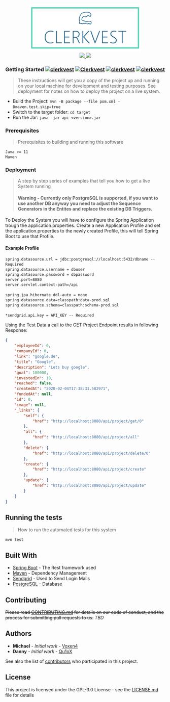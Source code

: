 

<p align="center">
  <a href="https://github.com/clerkvest">
    <img alt="Clerkvest" title="Clerkvest" src=".github/images/Clerkvest_Github_Readme.png" width="350">
  </a>
  <br>
  <a href="https://github.com/Clerkvest/Clerkvest-API">
    <img src="https://img.shields.io/github/workflow/status/clerkvest/Clerkvest-API/Java CI?logo=github" />
  </a>     
  <a href="https://www.codacy.com/manual/Qu1oX/Clerkvest-API?utm_source=github.com&amp;utm_medium=referral&amp;utm_content=Clerkvest/Clerkvest-API&amp;utm_campaign=Badge_Grade">
    <img src="https://api.codacy.com/project/badge/Grade/799152399e2b4aa19d53293d0aa6f1ab" />
  </a>
</p>

### Getting Started [![clerkvest](https://img.shields.io/badge/Java-Spring-blue?logo=java&logoColor=White)](https://github.com/clerkvest/clerkvest-api) [![Clerkvest](https://img.shields.io/github/license/clerkvest/clerkvest-api)](https://github.com/clerkvest/clerkvest-api) [![clerkvest](https://img.shields.io/github/v/release/clerkvest/clerkvest-api?label=stable)](https://github.com/clerkvest/clerkvest-api) [![clerkvest](https://img.shields.io/github/v/release/clerkvest/clerkvest?include_prereleases&label=beta)](https://github.com/clerkvest/clerkvest-api)
> These instructions will get you a copy of the project up and running on your local machine for development and testing purposes. See     deployment for notes on how to deploy the project on a live system.

- Build the Project: `mvn -B package --file pom.xml -Dmaven.test.skip=true`
- Switch to the target folder: `cd target`
- Run the Jar: `java -jar api-<version>.jar`

### Prerequisites
> Prerequisites to building and running this software

```
Java >= 11
Maven
```

### Deployment

> A step by step series of examples that tell you how to get a live System running
> #### Warning - Currently only PostgreSQL is supported, if you want to use another DB anyway you need to adjust the Sequence Generators in the Entites and replace the existing DB Triggers.

To Deploy the System you will have to configure the Spring Application trough the application.properties. Create a new Application Profile and set the application.properties to the newly created Profile, this will tell Spring Boot to use that Profile.
#### Example  Profile 
```
spring.datasource.url = jdbc:postgresql://localhost:5432/dbname -- Required
spring.datasource.username = dbuser
spring.datasource.password = dbpassword
server.port=8080  
server.servlet.context-path=/api
  
spring.jpa.hibernate.ddl-auto = none  
spring.datasource.data=classpath:data-prod.sql  
spring.datasource.schema=classpath:schema-prod.sql

*sendgrid.api.key = API_KEY -- Required
```

Using the Test Data a call to the GET Project Endpoint results in following Response:
```json
{
    "employeeId": 0,
    "companyId": 0,
    "link": "google.de",
    "title": "Google",
    "description": "Lets buy google",
    "goal": 100000,
    "investedIn": 10,
    "reached": false,
    "createdAt": "2020-02-04T17:38:31.582971",
    "fundedAt": null,
    "id": 0,
    "image": null,
    "_links": {
        "self": {
            "href": "http://localhost:8080/api/project/get/0"
        },
        "all": {
            "href": "http://localhost:8080/api/project/all"
        },
        "delete": {
            "href": "http://localhost:8080/api/project/delete/0"
        },
        "create": {
            "href": "http://localhost:8080/api/project/create"
        },
        "update": {
            "href": "http://localhost:8080/api/project/update"
        }
    }
}
```
## Running the tests
> How to run the automated tests for this system

    mvn test

## Built With

* [Spring Boot](https://docs.spring.io/spring-boot/docs/2.2.4.RELEASE/reference/html/) - The Rest framework used
* [Maven](https://maven.apache.org/) - Dependency Management
* [Sendgrid](https://sendgrid.com/) - Used to Send Login Mails
* [PostgreSQL](https://www.postgresql.org/docs/) - Database

## Contributing

~~Please read [CONTRIBUTING.md](https://gist.github.com/PurpleBooth/b24679402957c63ec426) for details on our code of conduct, and the process for submitting pull requests to us.~~ *TBD*

## Authors

* **Michael** - *Initial work* - [Voxen4]([https://github.com/Voxen4](https://github.com/Voxen4))
* **Danny** - *Initial work* - [Qu1oX]([[https://github.com/Qu1oX](https://github.com/Qu1oX)](https://github.com/Qu1oX))

See also the list of [contributors]([https://github.com/Clerkvest/Clerkvest-API/graphs/contributors](https://github.com/Clerkvest/Clerkvest-API/graphs/contributors)) who participated in this project.

## License

This project is licensed under the GPL-3.0 License - see the [LICENSE.md](LICENSE.md) file for details
